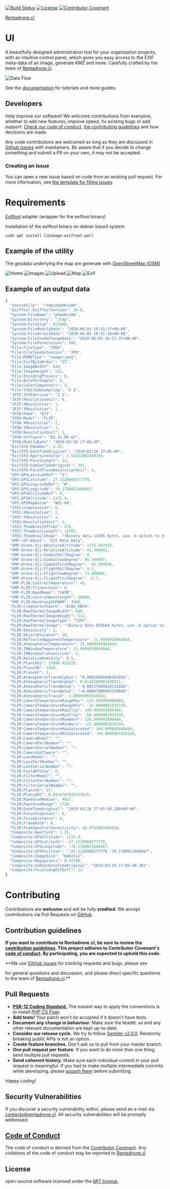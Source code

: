 [![Build Status](https://api.travis-ci.org/RentadroneCL/ui.svg)](https://travis-ci.org/github/RentadroneCL/ui)
[![License](https://poser.pugx.org/composer/spdx-licenses/license)](https://packagist.org/packages/composer/spdx-licenses)
[![Contributor Covenant](https://img.shields.io/badge/Contributor%20Covenant-v2.0%20adopted-ff69b4.svg)](CODE_OF_CONDUCT.md)

[Rentadrone.cl](https://rentadronecl.github.io)

# UI

A beautifully designed administration tool for your organization projects, with an intuitive control panel, which gives you easy access to the EXIF meta-data of an image, generate KMZ and more. Carefully crafted by the team of [Rentadrone.cl](https://rentadrone.cl).

![Data Flow](APIDataFlowFrontend.svg)

See the [documentation](https://rentadronecl.github.io/docs/developers) for tutorials and more guides.

## Developers

Help improve our software! We welcome contributions from everyone, whether to add new features, improve speed, fix existing bugs or add support. [Check our code of conduct](CODE_OF_CONDUCT.md), [the contributing guidelines](CONTRIBUTING.md) and how decisions are made.

Any code contributions are welcomed as long as they are discussed in [Github Issues](https://github.com/RentadroneCL/ui/issues) with maintainers. Be aware that if you decide to change something and submit a PR on your own, it may not be accepted.

### Creating an issue

You can open a new issue based on code from an existing pull request. For more information, see [the template for filling issues](https://github.com/RentadroneCL/ui/blob/master/.github/ISSUE_TEMPLATE/feature_request.md)

# Requirements

[Exiftool](https://exiftool.org) adapter (wrapper for the exiftool binary)

Installation of the exiftool binary on debian based system

`sudo apt install libimage-exiftool-perl`

## Example of the utility

The geodata underlying the map are generate with [OpenStreetMap (OSM)](https://www.openstreetmap.org/)

![Home](/resources/vendor/12-50-11.png)
![Images](/resources/vendor/12-51-29.png)
![Upload](/resources/vendor/12-51-39.png)
![Map](/resources/vendor/13-17-31.png)
![Exif](/resources/vendor/13-17-45.png)

## Example of an output data

```javascript
{
  "SourceFile": "/tmp/phpUKu1AA",
  "ExifTool:ExifToolVersion": 10.8,
  "System:FileName": "phpUKu1AA",
  "System:Directory": "/tmp",
  "System:FileSize": 822090,
  "System:FileModifyDate": "2020:06:03 16:51:37+00:00",
  "System:FileAccessDate": "2020:06:03 16:51:38+00:00",
  "System:FileInodeChangeDate": "2020:06:03 16:51:37+00:00",
  "System:FilePermissions": 600,
  "File:FileType": "JPEG",
  "File:FileTypeExtension": "JPG",
  "File:MIMEType": "image/jpeg",
  "File:ExifByteOrder": "II",
  "File:ImageWidth": 640,
  "File:ImageHeight": 512,
  "File:EncodingProcess": 0,
  "File:BitsPerSample": 8,
  "File:ColorComponents": 3,
  "File:YCbCrSubSampling": "2 2",
  "JFIF:JFIFVersion": "1 1",
  "JFIF:ResolutionUnit": 0,
  "JFIF:XResolution": 1,
  "JFIF:YResolution": 1,
  "IFD0:Make": "DJI",
  "IFD0:Model": "FLIR",
  "IFD0:XResolution": 1,
  "IFD0:YResolution": 1,
  "IFD0:ResolutionUnit": 1,
  "IFD0:Software": "01.15.00.62",
  "IFD0:ModifyDate": "2019:03:28 17:05:49",
  "ExifIFD:FNumber": 1.25,
  "ExifIFD:DateTimeOriginal": "2019:03:28 17:05:49",
  "ExifIFD:ApertureValue": 1.54221082540794,
  "ExifIFD:FocalLength": 13,
  "ExifIFD:SubSecTimeOriginal": 301,
  "ExifIFD:FocalPlaneResolutionUnit": 4,
  "GPS:GPSLatitudeRef": "S",
  "GPS:GPSLatitude": 27.1128060277778,
  "GPS:GPSLongitudeRef": "W",
  "GPS:GPSLongitude": 70.1780021666667,
  "GPS:GPSAltitudeRef": 0,
  "GPS:GPSAltitude": 1175.4,
  "GPS:GPSMapDatum": "WGS-84",
  "IFD1:Compression": 6,
  "IFD1:XResolution": 1,
  "IFD1:YResolution": 1,
  "IFD1:ResolutionUnit": 1,
  "IFD1:ThumbnailOffset": 576,
  "IFD1:ThumbnailLength": 14705,
  "IFD1:ThumbnailImage": "(Binary data 14705 bytes, use -b option to extract)",
  "XMP-rdf:About": "DJI Meta Data",
  "XMP-drone-dji:AbsoluteAltitude": 1175.492432,
  "XMP-drone-dji:RelativeAltitude": 41.400002,
  "XMP-drone-dji:GimbalRollDegree": 0,
  "XMP-drone-dji:GimbalYawDegree": 89.199997,
  "XMP-drone-dji:GimbalPitchDegree": -45.599998,
  "XMP-drone-dji:FlightRollDegree": 9.2,
  "XMP-drone-dji:FlightYawDegree": 73.400002,
  "XMP-drone-dji:FlightPitchDegree": -2.7,
  "XMP-FLIR:CentralTemperature": 45,
  "XMP-FLIR:TlinearGain": 0,
  "XMP-FLIR:BandName": "LWIR",
  "XMP-FLIR:CentralWavelength": 10000,
  "XMP-FLIR:WavelengthFWHM": 4500,
  "FLIR:CreatorSoftware": "ATAU_RBFO",
  "FLIR:RawThermalImageWidth": 640,
  "FLIR:RawThermalImageHeight": 512,
  "FLIR:RawThermalImageType": "TIFF",
  "FLIR:RawThermalImage": "(Binary data 655564 bytes, use -b option to extract)",
  "FLIR:Emissivity": 1,
  "FLIR:ObjectDistance": 20,
  "FLIR:ReflectedApparentTemperature": 21.9999938964844,
  "FLIR:AtmosphericTemperature": 21.9999938964844,
  "FLIR:IRWindowTemperature": 21.9999938964844,
  "FLIR:IRWindowTransmission": 1,
  "FLIR:RelativeHumidity": 0.5,
  "FLIR:PlanckR1": 17096.453125,
  "FLIR:PlanckB": 1428,
  "FLIR:PlanckF": 1,
  "FLIR:AtmosphericTransAlpha1": "0.00656899996101856",
  "FLIR:AtmosphericTransAlpha2": 0.0126200001686811,
  "FLIR:AtmosphericTransBeta1": "-0.00227600010111928",
  "FLIR:AtmosphericTransBeta2": "-0.00667000003159046",
  "FLIR:AtmosphericTransX": 1.89999997615814,
  "FLIR:CameraTemperatureRangeMax": 134.999993896484,
  "FLIR:CameraTemperatureRangeMin": -25.0000061035156,
  "FLIR:CameraTemperatureMaxClip": 149.999993896484,
  "FLIR:CameraTemperatureMinClip": -60.0000061035156,
  "FLIR:CameraTemperatureMaxWarn": 134.999993896484,
  "FLIR:CameraTemperatureMinWarn": -25.0000061035156,
  "FLIR:CameraTemperatureMaxSaturated": 149.999993896484,
  "FLIR:CameraTemperatureMinSaturated": -60.0000061035156,
  "FLIR:CameraModel": "",
  "FLIR:CameraPartNumber": "",
  "FLIR:CameraSerialNumber": "",
  "FLIR:CameraSoftware": "",
  "FLIR:LensModel": "",
  "FLIR:LensPartNumber": "",
  "FLIR:LensSerialNumber": "",
  "FLIR:FieldOfView": 0,
  "FLIR:FilterModel": "",
  "FLIR:FilterPartNumber": "",
  "FLIR:FilterSerialNumber": "",
  "FLIR:PlanckO": 57,
  "FLIR:PlanckR2": 0.0434707924723625,
  "FLIR:RawValueMedian": 4027,
  "FLIR:RawValueRange": 1724,
  "FLIR:DateTimeOriginal": "2019:03:28 17:05:49.298+00:00",
  "FLIR:FocusStepCount": 0,
  "FLIR:FocusDistance": 0,
  "FLIR:FrameRate": 0,
  "FLIR:PeakSpectralSensitivity": 10.0753862044818,
  "Composite:Aperture": 1.25,
  "Composite:GPSAltitude": 1175.4,
  "Composite:GPSLatitude": -27.1128060277778,
  "Composite:GPSLongitude": -70.1780021666667,
  "Composite:GPSPosition": "-27.1128060277778 -70.1780021666667",
  "Composite:ImageSize": "640x512",
  "Composite:Megapixels": 0.32768,
  "Composite:SubSecDateTimeOriginal": "2019:03:28 17:05:49.301",
  "Composite:FocalLength35efl": 13
}
```

# Contributing

Contributions are **welcome** and will be fully **credited**. We accept contributions via Pull Requests on [GitHub](https://github.com/RentadroneCL/ui).

## Contribution guidelines

**If you want to contribute to Rentadrone.cl, be sure to review the
[contribution guidelines](CONTRIBUTING.md). This project adheres to Contributor Covenant's
[code of conduct](CODE_OF_CONDUCT.md). By participating, you are expected to
uphold this code.**

**We use [GitHub issues](https://github.com/RentadroneCL/ui/issues) for
tracking requests and bugs, please see

for general questions and discussion, and please direct specific questions to the team of
[Rentadrone.cl](mailto:contacto@rentadrone.cl).**

## Pull Requests

- **[PSR-12 Coding Standard.](https://www.php-fig.org/psr/psr-12)** The easiest way to apply the conventions is to install [PHP CS Fixer](https://github.com/FriendsOfPHP/PHP-CS-Fixer).
- **Add tests!** Your patch won't be accepted if it doesn't have tests.
- **Document any change in behaviour.** Make sure the `README.md` and any other relevant documentation are kept up-to-date.
- **Consider our release cycle.** We try to follow [SemVer v2.0.0](http://semver.org/). Randomly breaking public APIs is not an option.
- **Create feature branches.** Don't ask us to pull from your master branch.
- **One pull request per feature.** If you want to do more than one thing, send multiple pull requests.
- **Send coherent history.** Make sure each individual commit in your pull request is meaningful. If you had to make multiple intermediate commits while developing, please [squash them](http://www.git-scm.com/book/en/v2/Git-Tools-Rewriting-History#Changing-Multiple-Commdroneraisingit-Messages) before submitting.

*Happy coding!*

## Security Vulnerabilities

If you discover a security vulnerability within, please send an e-mail via [contacto@rentadrone.cl](mailto:contacto@rentadrone.cl). All security vulnerabilities will be promptly addressed.

## [Code of Conduct](https://github.com/RentadroneCL/droneraising/blob/master/CODE_OF_CONDUCT.md)

The code of conduct is derived from the [Contributor Covenant](https://www.contributor-covenant.org). Any violations of the code of conduct may be reported to [Rentadrone.cl](mailto:contacto@rentadrone.cl)

## License

open-source software licensed under the [MIT license.](LICENSE)
